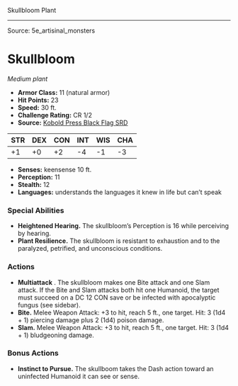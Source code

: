<MonsterName/>Skullbloom</MonsterName>
<CreatureType/>Plant</CreatureType>



---

Source: 5e_artisinal_monsters

# Skullbloom

*Medium plant*

- **Armor Class:** 11 (natural armor)
- **Hit Points:** 23
- **Speed:** 30 ft.
- **Challenge Rating:** CR 1/2
- **Source:** [Kobold Press Black Flag SRD](https://koboldpress.com/black-flag-roleplaying/)

| STR | DEX | CON | INT | WIS | CHA |
| --- | --- | --- | --- | --- | --- |
| +1 | +0 | +2 | -4 | -1 | -3 |

- **Senses:** keensense 10 ft.
- **Perception:** 11
- **Stealth:** 12
- **Languages:** understands the languages it knew in life but can’t speak

### Special Abilities

- **Heightened Hearing.** The skullbloom’s Perception is 16 while perceiving by hearing.
- **Plant Resilience.** The skullbloom is resistant to exhaustion and to the paralyzed, petrified, and unconscious conditions.

### Actions

- **Multiattack** . The skullbloom makes one Bite attack and one Slam attack. If the Bite and Slam attacks both hit one Humanoid, the target must succeed on a DC 12 CON save or be infected with apocalyptic fungus (see sidebar).
- **Bite.** Melee Weapon Attack: +3 to hit, reach 5 ft., one target. Hit: 3 (1d4 + 1) piercing damage plus 2 (1d4) poison damage.
- **Slam.** Melee Weapon Attack: +3 to hit, reach 5 ft., one target. Hit: 3 (1d4 + 1) bludgeoning damage.

### Bonus Actions

- **Instinct to Pursue.** The skullboom takes the Dash action toward an uninfected Humanoid it can see or sense.



